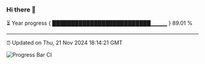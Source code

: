 ### Hi there 👋

⏳ Year progress { ██████████████████████████▁▁▁▁ } 89.01 %

---

⏰ Updated on Thu, 21 Nov 2024 18:14:21 GMT

![Progress Bar CI](https://github.com/Shyam-Makwana/GitHub-Actions-Demo/workflows/Progress%20Bar%20CI/badge.svg)
